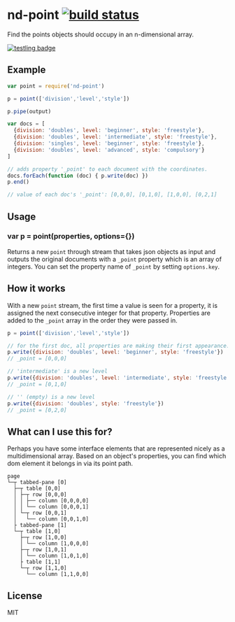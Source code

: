 # nd-point [![build status](https://secure.travis-ci.org/nrw/nd-point.png)](http://travis-ci.org/nrw/nd-point)

Find the points objects should occupy in an n-dimensional array.

[![testling badge](https://ci.testling.com/nrw/nd-point.png)](https://ci.testling.com/nrw/nd-point)

## Example

``` js
var point = require('nd-point')

p = point(['division','level','style'])

p.pipe(output)

var docs = [
  {division: 'doubles', level: 'beginner', style: 'freestyle'},
  {division: 'doubles', level: 'intermediate', style: 'freestyle'},
  {division: 'singles', level: 'beginner', style: 'freestyle'},
  {division: 'doubles', level: 'advanced', style: 'compulsory'}
]

// adds property '_point' to each document with the coordinates.
docs.forEach(function (doc) { p.write(doc) })
p.end()

// value of each doc's '_point': [0,0,0], [0,1,0], [1,0,0], [0,2,1]
```

## Usage

### var p = point(properties, options={})

Returns a new `point` through stream that takes json objects as input and
outputs the original documents with a `_point` property which is an array of
integers. You can set the property name of `_point` by setting `options.key`.

## How it works

With a new `point` stream, the first time a value is seen for a property, it is
assigned the next consecutive integer for that property. Properties are added
to the `_point` array in the order they were passed in.

``` js
p = point(['division','level','style'])

// for the first doc, all properties are making their first appearance.
p.write({division: 'doubles', level: 'beginner', style: 'freestyle'})
// _point = [0,0,0]

// 'intermediate' is a new level
p.write({division: 'doubles', level: 'intermediate', style: 'freestyle'})
// _point = [0,1,0]

// '' (empty) is a new level
p.write({division: 'doubles', style: 'freestyle'})
// _point = [0,2,0]
```

## What can I use this for?

Perhaps you have some interface elements that are represented nicely as a
multidimensional array. Based on an object's properties, you can find which dom
element it belongs in via its point path.

```
page
└─┬ tabbed-pane [0]
  ├─┬ table [0,0]
  │ ├─┬ row [0,0,0]
  │ │ ├── column [0,0,0,0]
  │ │ └── column [0,0,0,1]
  │ └─┬ row [0,0,1]
  │   └── column [0,0,1,0]
  ├ tabbed-pane [1]
  └─┬ table [1,0]
    ├─┬ row [1,0,0]
    │ └── column [1,0,0,0]
    ├─┬ row [1,0,1]
    │ └── column [1,0,1,0]
    ├ table [1,1]
    └─┬ row [1,1,0]
      └── column [1,1,0,0]
```

## License

MIT
